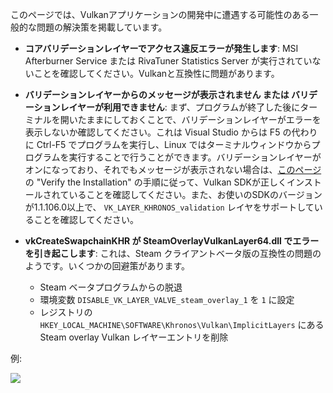 このページでは、Vulkanアプリケーションの開発中に遭遇する可能性のある一般的な問題の解決策を掲載しています。

* **コアバリデーションレイヤーでアクセス違反エラーが発生します**: MSI Afterburner Service または RivaTuner Statistics Server が実行されていないことを確認してください。Vulkanと互換性に問題があります。

* **バリデーションレイヤーからのメッセージが表示されません または バリデーションレイヤーが利用できません**: まず、プログラムが終了した後にターミナルを開いたままにしておくことで、バリデーションレイヤーがエラーを表示しないか確認してください。これは Visual Studio からは F5 の代わりに Ctrl-F5 でプログラムを実行し、Linux ではターミナルウィンドウからプログラムを実行することで行うことができます。バリデーションレイヤーがオンになっており、それでもメッセージが表示されない場合は、[このページ](https://vulkan.lunarg.com/doc/view/1.2.135.0/windows/getting_started.html)の "Verify the Installation" の手順に従って、Vulkan SDKが正しくインストールされていることを確認してください。また、お使いのSDKのバージョンが1.1.106.0以上で、 `VK_LAYER_KHRONOS_validation` レイヤをサポートしていることを確認してください。

* **vkCreateSwapchainKHR が SteamOverlayVulkanLayer64.dll でエラーを引き起こします**: これは、Steam クライアントベータ版の互換性の問題のようです。いくつかの回避策があります。
    * Steam ベータプログラムからの脱退
    * 環境変数 `DISABLE_VK_LAYER_VALVE_steam_overlay_1` を `1` に設定
    * レジストリの `HKEY_LOCAL_MACHINE\SOFTWARE\Khronos\Vulkan\ImplicitLayers` にある Steam overlay Vulkan レイヤーエントリを削除

例:

![](/images/steam_layers_env.png)

